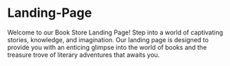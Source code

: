 # Landing-Page
Welcome to our Book Store Landing Page! Step into a world of captivating stories, knowledge, and imagination. Our landing page is designed to provide you with an enticing glimpse into the world of books and the treasure trove of literary adventures that awaits you. 
